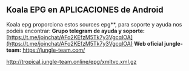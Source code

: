 ## Koala EPG en APLICACIONES de Android


Koala epg proporciona estos sources epg**, para soporte y ayuda nos podeis encontrar:
   **Grupo telegram de ayuda y soporte:** [https://t.me/joinchat/AFo2KEfzM5Tk7y3VgcqIOA](https://t.me/joinchat/AFo2KEfzM5Tk7y3VgcqIOA)
   **Web oficial jungle-team:** https://jungle-team.com/


http://tropical.jungle-team.online/epg/xmltvc.xml.gz
